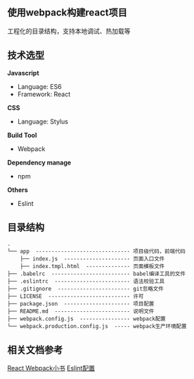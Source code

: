 ## 使用webpack构建react项目
工程化的目录结构，支持本地调试、热加载等


## 技术选型
**Javascript**
- Language: ES6
- Framework: React

**CSS**
- Language: Stylus

**Build Tool**
- Webpack

**Dependency manage**
- npm

**Others**
- Eslint


## 目录结构

```
.
└── app  ------------------------------ 项目级代码，前端代码
    ├── index.js  --------------------- 页面入口文件
    ├── index.tmpl.html  -------------- 页面模板文件
├── .babelrc  ------------------------- babel编译工具的文件
├── .eslintrc  ------------------------ 语法校验工具
├── .gitignore  ----------------------- git忽略文件
├── LICENSE  -------------------------- 许可
├── package.json  --------------------- 项目配置
├── README.md  ------------------------ 说明文件
├── webpack.config.js  ---------------- webpack配置
└── webpack.production.config.js  ----- webpack生产环境配置
```

## 相关文档参考
[React Webpack小书](https://fakefish.github.io/react-webpack-cookbook/Getting-started.html)
[Eslint配置](http://eslint.cn/docs/user-guide/configuring)
